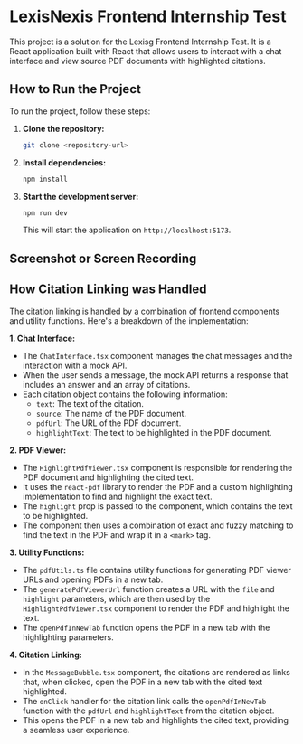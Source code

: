 # LexisNexis Frontend Internship Test

This project is a solution for the Lexisg Frontend Internship Test. It is a React
application built with React that allows users to interact with a chat interface
and view source PDF documents with highlighted citations.

## How to Run the Project

To run the project, follow these steps:

1. **Clone the repository:**

   ```bash
   git clone <repository-url>
   ```

2. **Install dependencies:**

   ```bash
   npm install
   ```

3. **Start the development server:**

   ```bash
   npm run dev
   ```

   This will start the application on `http://localhost:5173`.

## Screenshot or Screen Recording


## How Citation Linking was Handled

The citation linking is handled by a combination of frontend components and utility functions.
Here's a breakdown of the implementation:

**1. Chat Interface:**

- The `ChatInterface.tsx` component manages the chat messages and the interaction with a mock API.
- When the user sends a message, the mock API returns a response that includes an answer and an array of citations.
- Each citation object contains the following information:
  - `text`: The text of the citation.
  - `source`: The name of the PDF document.
  - `pdfUrl`: The URL of the PDF document.
  - `highlightText`: The text to be highlighted in the PDF document.

**2. PDF Viewer:**

- The `HighlightPdfViewer.tsx` component is responsible for rendering the PDF document and highlighting the cited text.
- It uses the `react-pdf` library to render the PDF and a custom highlighting implementation to find and highlight the exact text.
- The `highlight` prop is passed to the component, which contains the text to be highlighted.
- The component then uses a combination of exact and fuzzy matching to find the text in the PDF and wrap it in a `<mark>` tag.

**3. Utility Functions:**

- The `pdfUtils.ts` file contains utility functions for generating PDF viewer URLs and opening PDFs in a new tab.
- The `generatePdfViewerUrl` function creates a URL with the `file` and `highlight` parameters, which are then used by the `HighlightPdfViewer.tsx` component to render the PDF and highlight the text.
- The `openPdfInNewTab` function opens the PDF in a new tab with the highlighting parameters.

**4. Citation Linking:**

- In the `MessageBubble.tsx` component, the citations are rendered as links that, when clicked, open the PDF in a new tab with the cited text highlighted.
- The `onClick` handler for the citation link calls the `openPdfInNewTab` function with the `pdfUrl` and `highlightText` from the citation object.
- This opens the PDF in a new tab and highlights the cited text, providing a seamless user experience.

